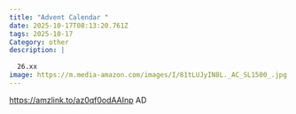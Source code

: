 ```yaml
---
title: "Advent Calendar "
date: 2025-10-17T08:13:20.761Z
tags: 2025-10-17
Category: other
description: |
  
  26.xx
image: https://m.media-amazon.com/images/I/81tLUJyIN8L._AC_SL1500_.jpg
---
```

https://amzlink.to/az0qf0odAAInp
AD